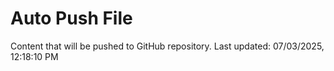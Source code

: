 # Auto Push File

Content that will be pushed to GitHub repository.
Last updated: 07/03/2025, 12:18:10 PM